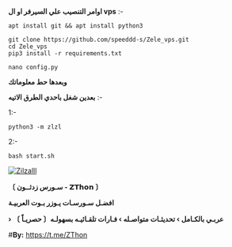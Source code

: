 **اوامر التنصيب علي السيرفر او ال vps** :-
```
apt install git && apt install python3
```
```
git clone https://github.com/speeddd-s/Zele_vps.git
cd Zele_vps
pip3 install -r requirements.txt
```

```
nano config.py
``` 
__وبعدها حط معلوماتك__ 

**بعدين شغل باحدي الطرق الاتيه** :-

1:-
```
python3 -m zlzl
```
2:- 
```
bash start.sh
```



<a href="https://ibb.co/sv7XrcH"><img src="https://i.ibb.co/sv7XrcH/Zilzalll.jpg" alt="Zilzalll" border="0"></a>

**〔 سـورس زدثــون - 𝗭𝗧𝗵𝗼𝗻 〕**

**افضـل سـورسـات يـوزر بـوت العربيـة**

**› عربـي بالكـامل › تحديثـات متواصـله › فـارات تلقـائيـه بسهولـه〔 حصريـاً 〕** 

#**By:** https://t.me/ZThon


